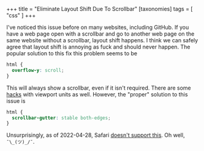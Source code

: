 +++
title = "Eliminate Layout Shift Due To Scrollbar"
[taxonomies]
tags = [ "css" ]
+++

I've noticed this issue before on many websites, including GitHub. If you have a web page open with
a scrollbar and go to another web page on the same website without a scrollbar, layout shift
happens. I think we can safely agree that layout shift is annoying as fuck and should never happen.
The popular solution to this fix this problem seems to be

``` css
html {
  overflow-y: scroll;
}
```

This will always show a scrollbar, even if it isn't required. There are some [hacks][1] with viewport
units as well. However, the "proper" solution to this issue is

``` css
html {
  scrollbar-gutter: stable both-edges;
}
```

Unsurprisingly, as of 2022-04-28, Safari [doesn't support this][2]. Oh well, `¯\_(ツ)_/¯`.

[1]: https://aykevl.nl/2014/09/fix-jumping-scrollbar
[2]: https://caniuse.com/?search=scrollbar-gutter
